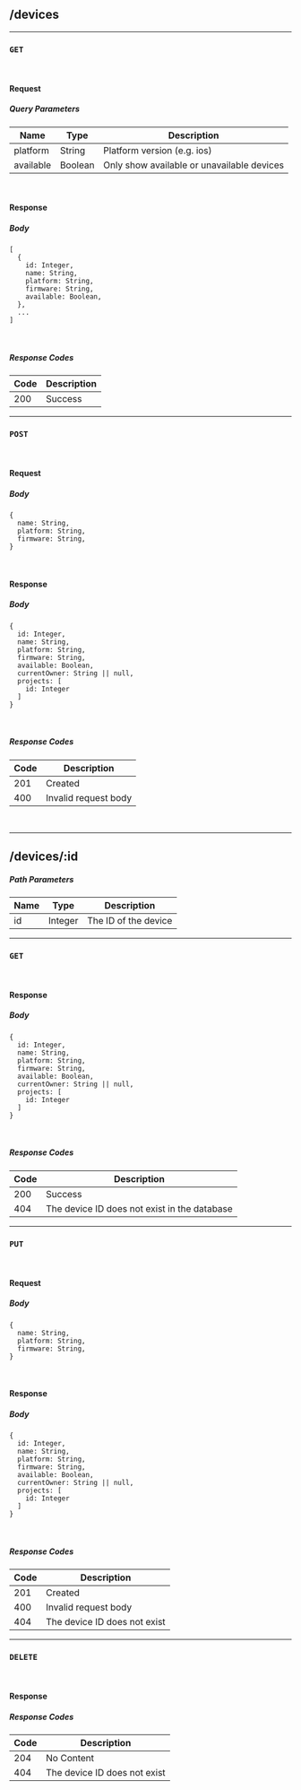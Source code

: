 ## /devices

---

### `GET`

<br>

#### **Request**

##### _Query Parameters_

| Name      | Type    | Description                                |
| --------- | ------- | ------------------------------------------ |
| platform  | String  | Platform version (e.g. ios)                |
| available | Boolean | Only show available or unavailable devices |

<br>

#### **Response**

##### _Body_

```
[
  {
    id: Integer,
    name: String,
    platform: String,
    firmware: String,
    available: Boolean,
  },
  ...
]
```

<br>

##### _Response Codes_

| Code | Description |
| ---- | ----------- |
| 200  | Success     |

---

### `POST`

<br>

#### **Request**

##### _Body_

```
{
  name: String,
  platform: String,
  firmware: String,
}
```

<br>

#### **Response**

##### _Body_

```
{
  id: Integer,
  name: String,
  platform: String,
  firmware: String,
  available: Boolean,
  currentOwner: String || null,
  projects: [
    id: Integer
  ]
}
```

<br>

##### _Response Codes_

| Code | Description          |
| ---- | -------------------- |
| 201  | Created              |
| 400  | Invalid request body |

<br>

---

## /devices/:id

##### _Path Parameters_

| Name | Type    | Description          |
| ---- | ------- | -------------------- |
| id   | Integer | The ID of the device |

---

### `GET`

<br>

#### **Response**

##### _Body_

```
{
  id: Integer,
  name: String,
  platform: String,
  firmware: String,
  available: Boolean,
  currentOwner: String || null,
  projects: [
    id: Integer
  ]
}
```

<br>

##### _Response Codes_

| Code | Description                                  |
| ---- | -------------------------------------------- |
| 200  | Success                                      |
| 404  | The device ID does not exist in the database |

---

### `PUT`

<br>

#### **Request**

##### _Body_

```
{
  name: String,
  platform: String,
  firmware: String,
}
```

<br>

#### **Response**

##### _Body_

```
{
  id: Integer,
  name: String,
  platform: String,
  firmware: String,
  available: Boolean,
  currentOwner: String || null,
  projects: [
    id: Integer
  ]
}
```

<br>

##### _Response Codes_

| Code | Description                  |
| ---- | ---------------------------- |
| 201  | Created                      |
| 400  | Invalid request body         |
| 404  | The device ID does not exist |

---

### `DELETE`

<br>

#### **Response**

##### _Response Codes_

| Code | Description                  |
| ---- | ---------------------------- |
| 204  | No Content                   |
| 404  | The device ID does not exist |
